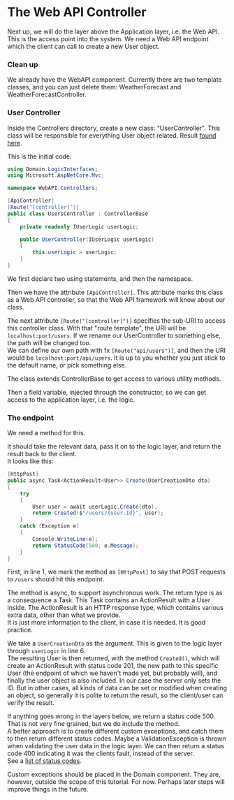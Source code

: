 # The Web API Controller

Next up, we will do the layer above the Application layer, i.e. the Web API. This is the access point into the system. We need a Web API endpoint which the client can call to create a new User object.

### Clean up
We already have the WebAPI component. Currently there are two template classes, and you can just delete them: WeatherForecast and WeatherForecastController.

### User Controller
Inside the Controllers directory, create a new class: "UserController". 
This class will be responsible for everything User object related. Result [found here](https://github.com/TroelsMortensen/WasmTodo/blob/002_AddUser/WebAPI/Controllers/UsersController.cs).

This is the initial code:

```csharp
using Domain.LogicInterfaces;
using Microsoft.AspNetCore.Mvc;

namespace WebAPI.Controllers;

[ApiController]
[Route("[controller]")]
public class UsersController : ControllerBase
{
    private readonly IUserLogic userLogic;

    public UserController(IUserLogic userLogic)
    {
        this.userLogic = userLogic;
    }
}
```

We first declare two using statements, and then the namespace.

Then we have the attribute `[ApiController]`. This attribute marks this class as a Web API controller, so that the Web API framework will know about our class.

The next attribute `[Route("[controller]")]` specifies the sub-URI to access this controller class. 
With that "route template", the URI will be `localhost:port/users`. 
If we rename our UserController to something else, the path will be changed too.\
We can define our own path with fx `[Route("api/users")]`, and then the URI would be `localhost:port/api/users`.
It is up to you whether you just stick to the default name, or pick something else.

The class extends ControllerBase to get access to various utility methods.

Then a field variable, injected through the constructor, so we can get access to the application layer, i.e. the logic.

### The endpoint
We need a method for this.

It should take the relevant data, pass it on to the logic layer, and return the result back to the client.\
It looks like this:

```csharp
[HttpPost]
public async Task<ActionResult<User>> Create(UserCreationDto dto)
{
    try
    {
        User user = await userLogic.Create(dto);
        return Created($"/users/{user.Id}", user);
    }
    catch (Exception e)
    {
        Console.WriteLine(e);
        return StatusCode(500, e.Message);
    }
}
```

First, in line 1, we mark the method as `[HttpPost]` to say that POST requests to `/users` should hit this endpoint.

The method is async, to support asynchronous work. The return type is as a consequence a Task. 
This Task contains an ActionResult with a User inside. The ActionResult is an HTTP response type, which contains various extra data, other than what we provide.\
It is just more information to the client, in case it is needed. It is good practice.

We take a `UserCreationDto` as the argument. This is given to the logic layer through `userLogic` in line 6.\
The resulting User is then returned, with the method `Created()`, which will create an ActionResult with status code 201, the new path to this specific User (the endpoint of which we haven't made yet, but probably will),
and finally the user object is also included. In our case the server only sets the ID. But in other cases, all kinds of data can be set or modified when creating an object, so generally it is polite to return the result, so the client/user can verify the result.

If anything goes wrong in the layers below, we return a status code 500. That is not very fine grained, but we do include the method.\
A better approach is to create different custom exceptions, and catch them to then return different status codes. Maybe a ValidationException is thrown when validating the user data in the logic layer. We can then return a status code 400 indicating it was the clients fault, instead of the server.\
See a [list of status codes](https://en.wikipedia.org/wiki/List_of_HTTP_status_codes).

Custom exceptions should be placed in the Domain component. They are, however, outside the scope of this tutorial. For now. Perhaps later steps will improve things in the future.